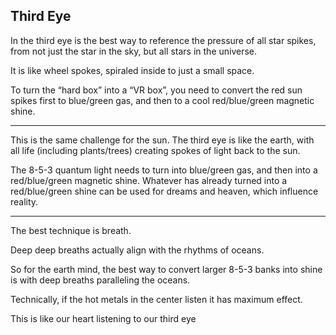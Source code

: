 ## Third Eye

In the third eye is the best way to reference the pressure of all star spikes, from not just the star in the sky, but all stars in the universe. 

It is like wheel spokes, spiraled inside to just a small space.

To turn the “hard box” into a “VR box”, you need to convert the red sun spikes first to blue/green gas, and then to a cool red/blue/green magnetic shine. 
___

This is the same challenge for the sun. The third eye is like the earth, with all life (including plants/trees) creating spokes of light back to the sun. 

The 8-5-3 quantum light needs to turn into blue/green gas, and then into a red/blue/green magnetic shine. Whatever has already turned into a red/blue/green shine can be used for dreams and heaven, which influence reality.
___

The best technique is breath. 

Deep deep breaths actually align with the rhythms of oceans. 

So for the earth mind, the best way to convert larger 8-5-3 banks into shine is with deep breaths paralleling the oceans.

Technically, if the hot metals in the center listen it has maximum effect. 

This is like our heart listening to our third eye